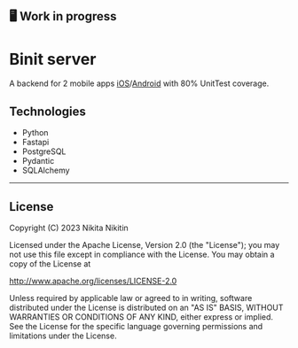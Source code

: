 ## 🖥 Work in progress

# Binit server

A backend for 2 mobile apps [iOS](https://github.com/Ninise/Binit-iOS)/[Android](https://github.com/Ninise/BinitAndroid) with 80% UnitTest coverage.


## Technologies

- Python
- Fastapi
- PostgreSQL
- Pydantic
- SQLAlchemy

-----------------------------------------------------

## License

Copyright (C) 2023 Nikita Nikitin

Licensed under the Apache License, Version 2.0 (the "License");
you may not use this file except in compliance with the License.
You may obtain a copy of the License at

http://www.apache.org/licenses/LICENSE-2.0

Unless required by applicable law or agreed to in writing, software
distributed under the License is distributed on an "AS IS" BASIS,
WITHOUT WARRANTIES OR CONDITIONS OF ANY KIND, either express or implied.
See the License for the specific language governing permissions and
limitations under the License.

